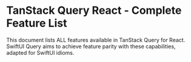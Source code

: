 # TanStack Query React - Complete Feature List

This document lists ALL features available in TanStack Query for React. SwiftUI Query aims to achieve feature parity with these capabilities, adapted for SwiftUI idioms.
